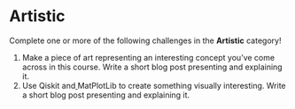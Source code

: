# Artistic

Complete one or more of the following challenges in the **Artistic** category!

1. Make a piece of art representing an interesting concept you’ve come across in this course. Write a short blog post presenting and explaining it.
2. Use Qiskit and[ ](https://matplotlib.org/)MatPlotLib to create something visually interesting. Write a short blog post presenting and explaining it.